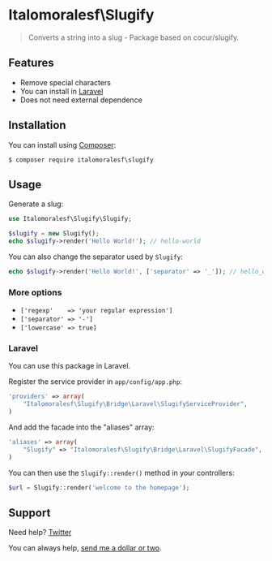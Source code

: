 Italomoralesf\Slugify
=============

> Converts a string into a slug - Package based on cocur/slugify.


Features
--------

- Remove special characters
- You can install in [Laravel](http://laravel.com)
- Does not need external dependence

Installation
------------

You can install using [Composer](https://getcomposer.org):

```shell
$ composer require italomoralesf\slugify
```

Usage
-----

Generate a slug:

```php
use Italomoralesf\Slugify\Slugify;

$slugify = new Slugify();
echo $slugify->render('Hello World!'); // hello-world
```

You can also change the separator used by `Slugify`:

```php
echo $slugify->render('Hello World!', ['separator' => '_']); // hello_world
```
### More options

- `['regexp' 	=> 'your regular expression']`
- `['separator' => '-']`
- `['lowercase' => true]`

### Laravel

You can use this package in Laravel.

Register the service provider in `app/config/app.php`:

```php
'providers' => array(
    "Italomoralesf\Slugify\Bridge\Laravel\SlugifyServiceProvider",
)
```

And add the facade into the "aliases" array:

```php
'aliases' => array(
    "Slugify" => "Italomoralesf\Slugify\Bridge\Laravel\SlugifyFacade",
)
```

You can then use the `Slugify::render()` method in your controllers:

```php
$url = Slugify::render('welcome to the homepage');
```

Support
-------

Need help? [Twitter](https://twitter.com/italomoralesf) 

You can always help, 
[send me a dollar or two](https://www.paypal.me/RimorsoftOnlineEC/2).